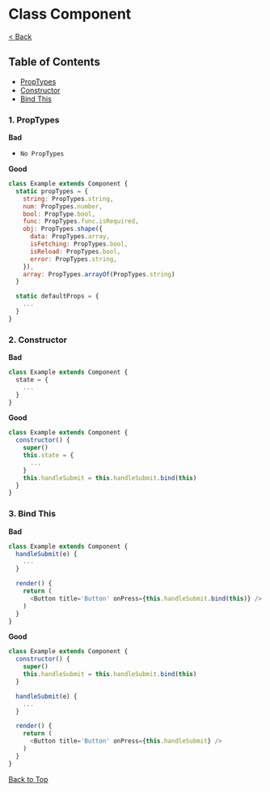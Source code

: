 # Class Component

[< Back](../README.md)

## Table of Contents
* [PropTypes](#1-proptypes)
* [Constructor](#2-constructor)
* [Bind This](#3-bind-this)

### 1. PropTypes

**Bad**

* `No PropTypes`

**Good**
```js
class Example extends Component {
  static propTypes = {
    string: PropTypes.string,
    num: PropTypes.number,
    bool: PropType.bool,
    func: PropTypes.func.isRequired,
    obj: PropTypes.shape({
      data: PropTypes.array,
      isFetching: PropTypes.bool,
      isReload: PropTypes.bool,
      error: PropTypes.string,
    }),
    array: PropTypes.arrayOf(PropTypes.string)
  }

  static defaultProps = {
    ...
  }
}
```

### 2. Constructor

**Bad**
```js
class Example extends Component {
  state = {
    ...
  }
}
```

**Good**
```js
class Example extends Component {
  constructor() {
    super()
    this.state = {
      ...
    }
    this.handleSubmit = this.handleSubmit.bind(this)
  }
}
```

### 3. Bind This

**Bad**
```js
class Example extends Component {
  handleSubmit(e) {
    ...
  }

  render() {
    return (
      <Button title='Button' onPress={this.handleSubmit.bind(this)} />
    )
  }
}
```


**Good**
```js
class Example extends Component {
  constructor() {
    super()
    this.handleSubmit = this.handleSubmit.bind(this)
  }

  handleSubmit(e) {
    ...
  }

  render() {
    return (
      <Button title='Button' onPress={this.handleSubmit} />
    )
  }
}
```

[Back to Top](#table-of-contents)